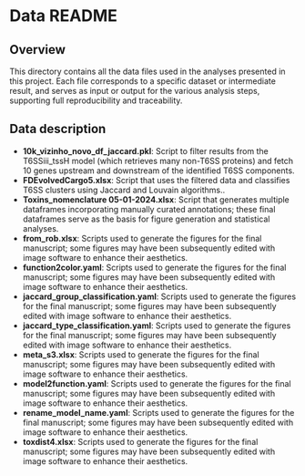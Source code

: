 # Data README

## Overview

This directory contains all the data files used in the analyses presented in this project.
Each file corresponds to a specific dataset or intermediate result, and serves as input or output for the various analysis steps, supporting full reproducibility and traceability.

## Data description


- **10k_vizinho_novo_df_jaccard.pkl**: Script to filter results from the T6SSiii_tssH model (which retrieves many non-T6SS proteins) and fetch 10 genes upstream and downstream of the identified T6SS components.
- **FDEvolvedCargo5.xlsx**: Script that uses the filtered data and classifies T6SS clusters using Jaccard and Louvain algorithms..
- **Toxins_nomenclature 05-01-2024.xlsx**: Script that generates multiple dataframes incorporating manually curated annotations; these final dataframes serve as the basis for figure generation and statistical analyses.
- **from_rob.xlsx**: Scripts used to generate the figures for the final manuscript; some figures may have been subsequently edited with image software to enhance their aesthetics.
- **function2color.yaml**: Scripts used to generate the figures for the final manuscript; some figures may have been subsequently edited with image software to enhance their aesthetics.
- **jaccard_group_classification.yaml**: Scripts used to generate the figures for the final manuscript; some figures may have been subsequently edited with image software to enhance their aesthetics.
- **jaccard_type_classification.yaml**: Scripts used to generate the figures for the final manuscript; some figures may have been subsequently edited with image software to enhance their aesthetics.
- **meta_s3.xlsx**: Scripts used to generate the figures for the final manuscript; some figures may have been subsequently edited with image software to enhance their aesthetics.
- **model2function.yaml**: Scripts used to generate the figures for the final manuscript; some figures may have been subsequently edited with image software to enhance their aesthetics.
- **rename_model_name.yaml**: Scripts used to generate the figures for the final manuscript; some figures may have been subsequently edited with image software to enhance their aesthetics.
- **toxdist4.xlsx**: Scripts used to generate the figures for the final manuscript; some figures may have been subsequently edited with image software to enhance their aesthetics.


